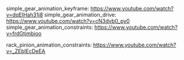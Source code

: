 simple_gear_animation_keyframe:     https://www.youtube.com/watch?v=dqEIHah31j8
simple_gear_animation_drive:        https://www.youtube.com/watch?v=cN3dvb0_py0
simple_gear_animation_constraints:  https://www.youtube.com/watch?v=frdGtjmbioo

rack_pinion_animation_constraints:  https://www.youtube.com/watch?v=_ZEbIEcDeEA